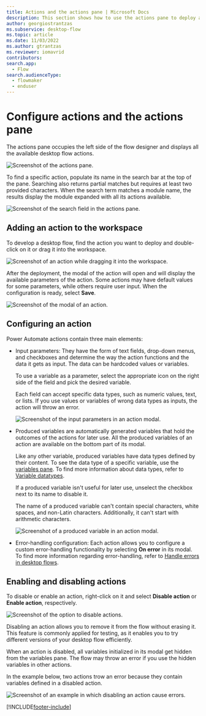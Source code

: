 ```yaml
---
title: Actions and the actions pane | Microsoft Docs
description: This section shows how to use the actions pane to deploy actions in the flow designer.
author: georgiostrantzas
ms.subservice: desktop-flow
ms.topic: article
ms.date: 11/03/2022
ms.author: gtrantzas
ms.reviewer: iomavrid
contributors:
search.app: 
  - Flow
search.audienceType: 
  - flowmaker
  - enduser
---
```


# Configure actions and the actions pane

The actions pane occupies the left side of the flow designer and displays all the available desktop flow actions.

![Screenshot of the actions pane.](media/actions-pane/actions-pane.png)

To find a specific action, populate its name in the search bar at the top of the pane. Searching also returns partial matches but requires at least two provided characters. When the search term matches a module name, the results display the module expanded with all its actions available.

![Screenshot of the search field in the actions pane.](media/actions-pane/actions-search.png)

## Adding an action to the workspace

To develop a desktop flow, find the action you want to deploy and double-click on it or drag it into the workspace.

![Screenshot of an action while dragging it into the workspace.](media/adding-actions/add-action.png)

After the deployment, the modal of the action will open and will display the available parameters of the action. Some actions may have default values for some parameters, while others require user input. When the configuration is ready, select **Save**.

![Screenshot of the modal of an action.](media/adding-actions/action-properties.png)

## Configuring an action

Power Automate actions contain three main elements:

- Input parameters: They have the form of text fields, drop-down menus, and checkboxes and determine the way the action functions and the data it gets as input. The data can be hardcoded values or variables.

    To use a variable as a parameter, select the appropriate icon on the right side of the field and pick the desired variable.

    Each field can accept specific data types, such as numeric values, text, or lists. If you use values or variables of wrong data types as inputs, the action will throw an error.

   ![Screenshot of the input parameters in an action modal.](media/configuring-actions/action-input-parameteres.png)

- Produced variables are automatically generated variables that hold the outcomes of the actions for later use. All the produced variables of an action are available on the bottom part of its modal.

    Like any other variable, produced variables have data types defined by their content. To see the data type of a specific variable, use the [variables pane](manage-variables.md). To find more information about data types, refer to [Variable datatypes](variable-data-types.md).

    If a produced variable isn't useful for later use, unselect the checkbox next to its name to disable it.

    The name of a produced variable can't contain special characters, white spaces, and non-Latin characters. Additionally, it can't start with arithmetic characters.

    ![Screenshot of a produced variable in an action modal.](media/configuring-actions/action-produced-variables.png)

- Error-handling configuration: Each action allows you to configure a custom error-handling functionality by selecting **On error** in its modal. To find more information regarding error-handling, refer to [Handle errors in desktop flows](errors.md).

## Enabling and disabling actions

To disable or enable an action, right-click on it and select **Disable action** or **Enable action**, respectively.

![Screenshot of the option to disable actions.](media/enabling-disabling-actions/enable-disable-action.png)

Disabling an action allows you to remove it from the flow without erasing it. This feature is commonly applied for testing, as it enables you to try different versions of your desktop flow efficiently.

When an action is disabled, all variables initialized in its modal get hidden from the variables pane. The flow may throw an error if you use the hidden variables in other actions.

In the example below, two actions trow an error because they contain variables defined in a disabled action.

![Screenshot of an example in which disabling an action cause errors.](media/enabling-disabling-actions/enable-disable-action-variables.png)

[!INCLUDE[footer-include](../includes/footer-banner.md)]
